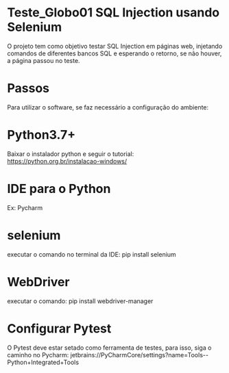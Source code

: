 # Teste_Globo01 SQL Injection usando Selenium
O projeto tem como objetivo testar SQL Injection em páginas web, injetando comandos de diferentes bancos SQL e esperando o retorno, se não houver, a página passou no teste.

# Passos
Para utilizar o software, se faz necessário a configuração do ambiente:  

# Python3.7+
Baixar o instalador python e seguir o tutorial:
https://python.org.br/instalacao-windows/

# IDE para o Python 
Ex: Pycharm

# selenium
executar o comando no terminal da IDE:
pip install selenium

# WebDriver
executar o comando:
pip install webdriver-manager

# Configurar Pytest
O Pytest deve estar setado como ferramenta de testes, para isso, siga o caminho no Pycharm:
jetbrains://PyCharmCore/settings?name=Tools--Python+Integrated+Tools
